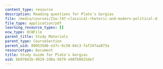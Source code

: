 ```yaml
---
content_type: resource
description: Reading questions for Plato's Gorgias
file: /media/courses/21w-747-classical-rhetoric-and-modern-political-discourse-fall-2009/bb978d1b98292d8a5679e98fb0825de7_MIT21W_747_01F09_study02.pdf
file_type: application/pdf
learning_resource_types: []
ocw_type: OCWFile
parent_title: Study Materials
parent_type: CourseSection
parent_uid: 89053586-e37c-6c58-64c3-faf247aa873a
resourcetype: Document
title: Study Guide for Plato's Gorgias
uid: bb978d1b-9829-2d8a-5679-e98fb0825de7
---
```

